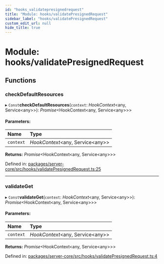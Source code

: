 ```yaml
---
id: "hooks_validatepresignedrequest"
title: "Module: hooks/validatePresignedRequest"
sidebar_label: "hooks/validatePresignedRequest"
custom_edit_url: null
hide_title: true
---
```


# Module: hooks/validatePresignedRequest

## Functions

### checkDefaultResources

▸ `Const`**checkDefaultResources**(`context`: *HookContext*<any, Service<any\>\>): *Promise*<HookContext<any, Service<any\>\>\>

#### Parameters:

| Name | Type |
| :------ | :------ |
| `context` | *HookContext*<any, Service<any\>\> |

**Returns:** *Promise*<HookContext<any, Service<any\>\>\>

Defined in: [packages/server-core/src/hooks/validatePresignedRequest.ts:25](https://github.com/xr3ngine/xr3ngine/blob/2d83606b6/packages/server-core/src/hooks/validatePresignedRequest.ts#L25)

___

### validateGet

▸ `Const`**validateGet**(`context`: *HookContext*<any, Service<any\>\>): *Promise*<HookContext<any, Service<any\>\>\>

#### Parameters:

| Name | Type |
| :------ | :------ |
| `context` | *HookContext*<any, Service<any\>\> |

**Returns:** *Promise*<HookContext<any, Service<any\>\>\>

Defined in: [packages/server-core/src/hooks/validatePresignedRequest.ts:4](https://github.com/xr3ngine/xr3ngine/blob/2d83606b6/packages/server-core/src/hooks/validatePresignedRequest.ts#L4)
